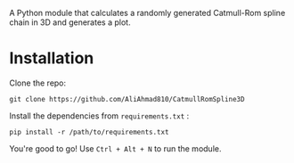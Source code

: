 A Python module that calculates a randomly generated Catmull-Rom spline chain in 3D and generates a plot.

# Installation
Clone the repo:
```
git clone https://github.com/AliAhmad810/CatmullRomSpline3D
```
Install the dependencies from `requirements.txt` : 
```
pip install -r /path/to/requirements.txt
```
You're good to go! Use `Ctrl + Alt + N` to run the module. 
